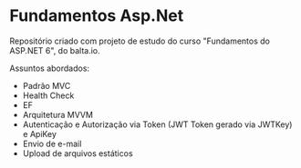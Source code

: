 # Fundamentos Asp.Net

Repositório criado com projeto de estudo do curso "Fundamentos do ASP.NET 6", do balta.io.

Assuntos abordados:
- Padrão MVC
- Health Check
- EF
- Arquitetura MVVM
- Autenticação e Autorização via Token (JWT Token gerado via JWTKey) e ApiKey
- Envio de e-mail
- Upload de arquivos estáticos